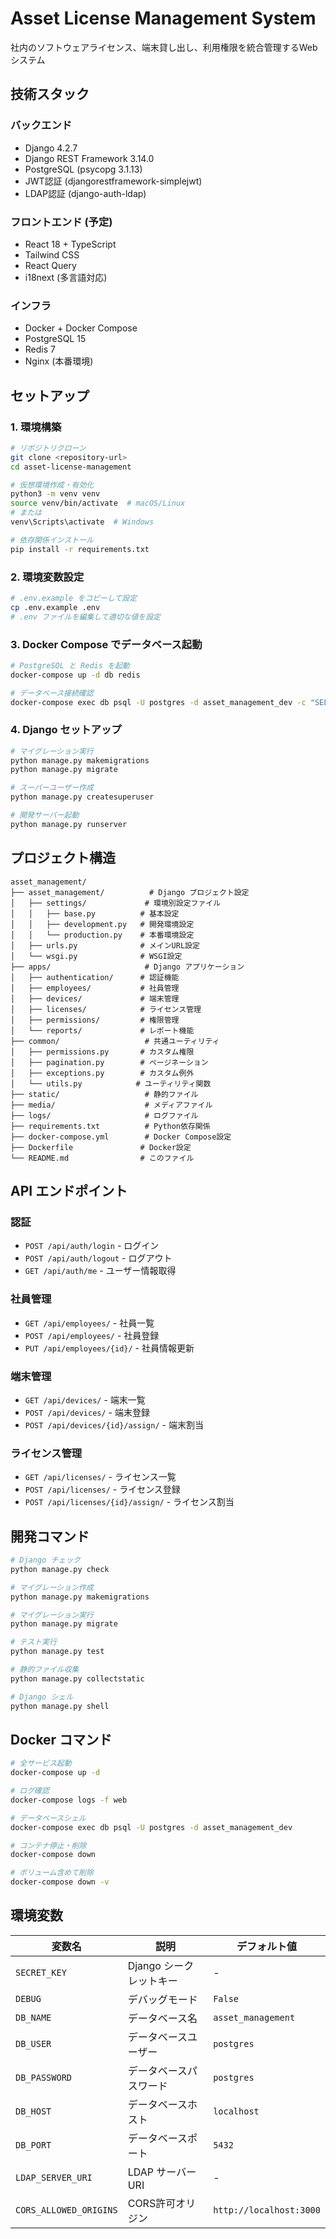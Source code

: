 # Asset License Management System

社内のソフトウェアライセンス、端末貸し出し、利用権限を統合管理するWebシステム

## 技術スタック

### バックエンド
- Django 4.2.7
- Django REST Framework 3.14.0
- PostgreSQL (psycopg 3.1.13)
- JWT認証 (djangorestframework-simplejwt)
- LDAP認証 (django-auth-ldap)

### フロントエンド (予定)
- React 18 + TypeScript
- Tailwind CSS
- React Query
- i18next (多言語対応)

### インフラ
- Docker + Docker Compose
- PostgreSQL 15
- Redis 7
- Nginx (本番環境)

## セットアップ

### 1. 環境構築

```bash
# リポジトリクローン
git clone <repository-url>
cd asset-license-management

# 仮想環境作成・有効化
python3 -m venv venv
source venv/bin/activate  # macOS/Linux
# または
venv\Scripts\activate  # Windows

# 依存関係インストール
pip install -r requirements.txt
```

### 2. 環境変数設定

```bash
# .env.example をコピーして設定
cp .env.example .env
# .env ファイルを編集して適切な値を設定
```

### 3. Docker Compose でデータベース起動

```bash
# PostgreSQL と Redis を起動
docker-compose up -d db redis

# データベース接続確認
docker-compose exec db psql -U postgres -d asset_management_dev -c "SELECT version();"
```

### 4. Django セットアップ

```bash
# マイグレーション実行
python manage.py makemigrations
python manage.py migrate

# スーパーユーザー作成
python manage.py createsuperuser

# 開発サーバー起動
python manage.py runserver
```

## プロジェクト構造

```
asset_management/
├── asset_management/          # Django プロジェクト設定
│   ├── settings/             # 環境別設定ファイル
│   │   ├── base.py          # 基本設定
│   │   ├── development.py   # 開発環境設定
│   │   └── production.py    # 本番環境設定
│   ├── urls.py              # メインURL設定
│   └── wsgi.py              # WSGI設定
├── apps/                     # Django アプリケーション
│   ├── authentication/      # 認証機能
│   ├── employees/           # 社員管理
│   ├── devices/             # 端末管理
│   ├── licenses/            # ライセンス管理
│   ├── permissions/         # 権限管理
│   └── reports/             # レポート機能
├── common/                   # 共通ユーティリティ
│   ├── permissions.py       # カスタム権限
│   ├── pagination.py        # ページネーション
│   ├── exceptions.py        # カスタム例外
│   └── utils.py            # ユーティリティ関数
├── static/                   # 静的ファイル
├── media/                    # メディアファイル
├── logs/                     # ログファイル
├── requirements.txt          # Python依存関係
├── docker-compose.yml        # Docker Compose設定
├── Dockerfile               # Docker設定
└── README.md                # このファイル
```

## API エンドポイント

### 認証
- `POST /api/auth/login` - ログイン
- `POST /api/auth/logout` - ログアウト
- `GET /api/auth/me` - ユーザー情報取得

### 社員管理
- `GET /api/employees/` - 社員一覧
- `POST /api/employees/` - 社員登録
- `PUT /api/employees/{id}/` - 社員情報更新

### 端末管理
- `GET /api/devices/` - 端末一覧
- `POST /api/devices/` - 端末登録
- `POST /api/devices/{id}/assign/` - 端末割当

### ライセンス管理
- `GET /api/licenses/` - ライセンス一覧
- `POST /api/licenses/` - ライセンス登録
- `POST /api/licenses/{id}/assign/` - ライセンス割当

## 開発コマンド

```bash
# Django チェック
python manage.py check

# マイグレーション作成
python manage.py makemigrations

# マイグレーション実行
python manage.py migrate

# テスト実行
python manage.py test

# 静的ファイル収集
python manage.py collectstatic

# Django シェル
python manage.py shell
```

## Docker コマンド

```bash
# 全サービス起動
docker-compose up -d

# ログ確認
docker-compose logs -f web

# データベースシェル
docker-compose exec db psql -U postgres -d asset_management_dev

# コンテナ停止・削除
docker-compose down

# ボリューム含めて削除
docker-compose down -v
```

## 環境変数

| 変数名 | 説明 | デフォルト値 |
|--------|------|-------------|
| `SECRET_KEY` | Django シークレットキー | - |
| `DEBUG` | デバッグモード | `False` |
| `DB_NAME` | データベース名 | `asset_management` |
| `DB_USER` | データベースユーザー | `postgres` |
| `DB_PASSWORD` | データベースパスワード | `postgres` |
| `DB_HOST` | データベースホスト | `localhost` |
| `DB_PORT` | データベースポート | `5432` |
| `LDAP_SERVER_URI` | LDAP サーバーURI | - |
| `CORS_ALLOWED_ORIGINS` | CORS許可オリジン | `http://localhost:3000` |
